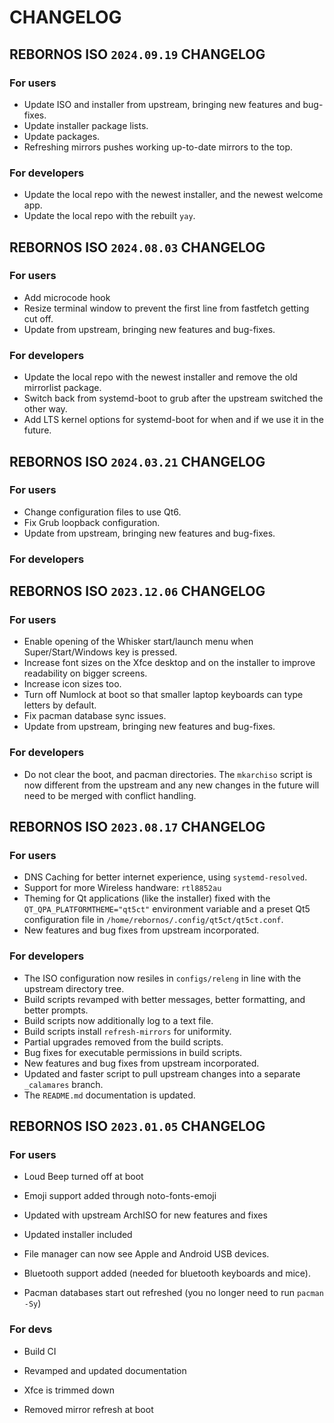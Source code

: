 # CHANGELOG

## REBORNOS ISO `2024.09.19` CHANGELOG

### For users

- Update ISO and installer from upstream, bringing new features and bug-fixes.
- Update installer package lists.
- Update packages. 
- Refreshing mirrors pushes working up-to-date mirrors to the top.

### For developers

- Update the local repo with the newest installer, and the newest welcome app.
- Update the local repo with the rebuilt `yay`.

## REBORNOS ISO `2024.08.03` CHANGELOG

### For users

- Add microcode hook
- Resize terminal window to prevent the first line from fastfetch getting cut off.
- Update from upstream, bringing new features and bug-fixes.

### For developers

- Update the local repo with the newest installer and remove the old mirrorlist package.
- Switch back from systemd-boot to grub after the upstream switched the other way.
- Add LTS kernel options for systemd-boot for when and if we use it in the future.

## REBORNOS ISO `2024.03.21` CHANGELOG

### For users

- Change configuration files to use Qt6.
- Fix Grub loopback configuration.
- Update from upstream, bringing new features and bug-fixes.

### For developers

## REBORNOS ISO `2023.12.06` CHANGELOG

### For users

- Enable opening of the Whisker start/launch menu when Super/Start/Windows key is pressed.
- Increase font sizes on the Xfce desktop and on the installer to improve readability on bigger screens.
- Increase icon sizes too.
- Turn off Numlock at boot so that smaller laptop keyboards can type letters by default.
- Fix pacman database sync issues.
- Update from upstream, bringing new features and bug-fixes.

### For developers

- Do not clear the boot, and pacman directories. The `mkarchiso` script is now different from the upstream and any new changes in the future will need to be merged with conflict handling.

## REBORNOS ISO `2023.08.17` CHANGELOG

### For users

- DNS Caching for better internet experience, using `systemd-resolved`.
- Support for more Wireless handware: `rtl8852au`
- Theming for Qt applications (like the installer) fixed with the `QT_QPA_PLATFORMTHEME="qt5ct"` environment variable and a preset Qt5 configuration file in `/home/rebornos/.config/qt5ct/qt5ct.conf`.
- New features and bug fixes from upstream incorporated.

### For developers

- The ISO configuration now resiles in `configs/releng` in line with the upstream directory tree.
- Build scripts revamped with better messages, better formatting, and better prompts.
- Build scripts now additionally log to a text file.
- Build scripts install `refresh-mirrors` for uniformity.
- Partial upgrades removed from the build scripts.
- Bug fixes for executable permissions in build scripts.
- New features and bug fixes from upstream incorporated.
- Updated and faster script to pull upstream changes into a separate `_calamares` branch.
- The `README.md` documentation is updated.

## REBORNOS ISO `2023.01.05` CHANGELOG

### For users

- Loud Beep turned off at boot
 
- Emoji support added through noto-fonts-emoji
 
- Updated with upstream ArchISO for new features and fixes
 
- Updated installer included

- File manager can now see Apple and Android USB devices.

- Bluetooth support added (needed for bluetooth keyboards and mice).

- Pacman databases start out refreshed (you no longer need to run `pacman -Sy`)

### For devs

- Build CI
 
- Revamped and updated documentation

- Xfce is trimmed down

- Removed mirror refresh at boot